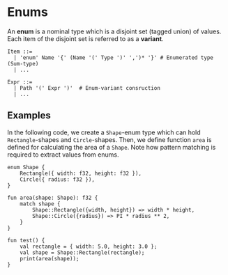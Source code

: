# Enums

An **enum** is a nominal type which is a disjoint set (tagged union) of values. Each item of the disjoint set is referred to as a **variant**.

```text
Item ::=
  | 'enum' Name '{' (Name '(' Type ')' ',')* '}' # Enumerated type (Sum-type)
  | ...

Expr ::=
  | Path '(' Expr ')'  # Enum-variant consruction
  | ...
```

## Examples

In the following code, we create a `Shape`-enum type which can hold `Rectangle`-shapes and `Circle`-shapes. Then, we define function `area` is defined for calculating the area of a `Shape`. Note how pattern matching is required to extract values from enums.

```text
enum Shape {
    Rectangle({ width: f32, height: f32 }),
    Circle({ radius: f32 }),
}

fun area(shape: Shape): f32 {
    match shape {
        Shape::Rectangle({width, height}) => width * height,
        Shape::Circle({radius}) => PI * radius ** 2,
    }
}

fun test() {
    val rectangle = { width: 5.0, height: 3.0 };
    val shape = Shape::Rectangle(rectangle);
    print(area(shape));
}
```
